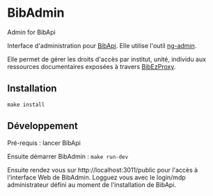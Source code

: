 # BibAdmin
Admin for BibApi

Interface d'administration pour [BibApi](https://github.com/BibCnrs/BibApi).
Elle utilise l'outil [ng-admin](https://github.com/marmelab/ng-admin).

Elle permet de gérer les droits d'accès par institut, unité, individu aux ressources documentaires exposées à travers [BibEzProxy](https://github.com/BibCnrs/BibEzProxy).

## Installation

```
make install
```

## Développement

Pré-requis : lancer BibApi

Ensuite démarrer BibAdmin : `make run-dev`

Ensuite rendez vous sur http://localhost:3011/public pour l'accès à l'interface Web de BibAdmin.
Logguez vous avec le login/mdp administrateur défini au moment de l'installation de BibApi.

